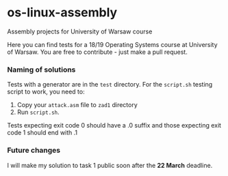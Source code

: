 # os-linux-assembly
Assembly projects for University of Warsaw course

Here you can find tests for a 18/19 Operating Systems course at University of Warsaw. You are free to contribute - just make a pull request.

### Naming of solutions
Tests with a generator are in the `test` directory. For the `script.sh` testing script to work, you need to:
1. Copy your `attack.asm` file to `zad1` directory
2. Run `script.sh`.

Tests expecting exit code 0 should have a .0 suffix and those expecting exit code 1 should end with .1

### Future changes
I will make my solution to task 1 public soon after the **22 March** deadline.


